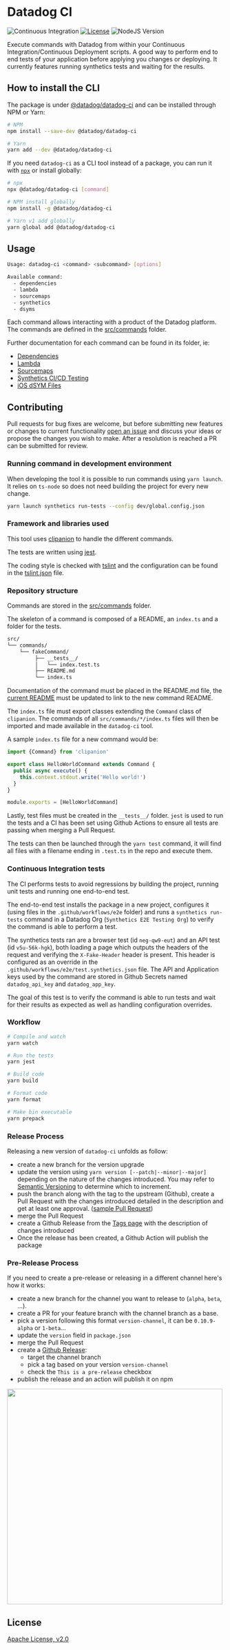 # Datadog CI

![Continuous Integration](https://github.com/DataDog/datadog-ci/workflows/Continuous%20Integration/badge.svg) [![License](https://img.shields.io/badge/License-Apache%202.0-blue.svg)](https://opensource.org/licenses/Apache-2.0) ![NodeJS Version](https://img.shields.io/badge/Node.js-10.24.1+-green)

Execute commands with Datadog from within your Continuous Integration/Continuous Deployment scripts. A good way to perform end to end tests of your application before applying you changes or deploying. It currently features running synthetics tests and waiting for the results.

## How to install the CLI

The package is under [@datadog/datadog-ci](https://www.npmjs.com/package/@datadog/datadog-ci) and can be installed through NPM or Yarn:

```sh
# NPM
npm install --save-dev @datadog/datadog-ci

# Yarn
yarn add --dev @datadog/datadog-ci
```

If you need `datadog-ci` as a CLI tool instead of a package, you can run it with [`npx`](https://www.npmjs.com/package/npx) or install globally:

```sh
# npx
npx @datadog/datadog-ci [command]

# NPM install globally
npm install -g @datadog/datadog-ci

# Yarn v1 add globally
yarn global add @datadog/datadog-ci
```
## Usage

```bash
Usage: datadog-ci <command> <subcommand> [options]

Available command:
  - dependencies
  - lambda
  - sourcemaps
  - synthetics
  - dsyms
```

Each command allows interacting with a product of the Datadog platform. The commands are defined in the [src/commands](/src/commands) folder.

Further documentation for each command can be found in its folder, ie:

- [Dependencies](src/commands/dependencies)
- [Lambda](src/commands/lambda)
- [Sourcemaps](src/commands/sourcemaps/)
- [Synthetics CI/CD Testing](src/commands/synthetics/)
- [iOS dSYM Files](src/commands/dsyms/)

## Contributing

Pull requests for bug fixes are welcome, but before submitting new features or changes to current functionality [open an issue](https://github.com/DataDog/datadog-ci/issues/new)
and discuss your ideas or propose the changes you wish to make. After a resolution is reached a PR can be submitted for review.

### Running command in development environment

When developing the tool it is possible to run commands using `yarn launch`. It relies on `ts-node` so does not need building the project for every new change.

```bash
yarn launch synthetics run-tests --config dev/global.config.json
```

### Framework and libraries used

This tool uses [clipanion](https://github.com/arcanis/clipanion) to handle the different commands.

The tests are written using [jest](https://github.com/facebook/jest).

The coding style is checked with [tslint](https://github.com/palantir/tslint) and the configuration can be found in the [tslint.json](/tslint.json) file.

### Repository structure

Commands are stored in the [src/commands](src/commands) folder.

The skeleton of a command is composed of a README, an `index.ts` and a folder for the tests.

```bash
src/
└── commands/
    └── fakeCommand/
         ├── __tests__/
         │   └── index.test.ts
         ├── README.md
         └── index.ts
```

Documentation of the command must be placed in the README.md file, the [current README](/README.md) must be updated to link to the new command README.

The `index.ts` file must export classes extending the `Command` class of `clipanion`. The commands of all `src/commands/*/index.ts` files will then be imported and made available in the `datadog-ci` tool.

A sample `index.ts` file for a new command would be:

```typescript
import {Command} from 'clipanion'

export class HelloWorldCommand extends Command {
  public async execute() {
    this.context.stdout.write('Hello world!')
  }
}

module.exports = [HelloWorldCommand]
```

Lastly, test files must be created in the `__tests__/` folder. `jest` is used to run the tests and a CI has been set using Github Actions to ensure all tests are passing when merging a Pull Request.

The tests can then be launched through the `yarn test` command, it will find all files with a filename ending in `.test.ts` in the repo and execute them.

### Continuous Integration tests

The CI performs tests to avoid regressions by building the project, running unit tests and running one end-to-end test.

The end-to-end test installs the package in a new project, configures it (using files in the `.github/workflows/e2e` folder) and runs a `synthetics run-tests` command in a Datadog Org (`Synthetics E2E Testing Org`) to verify the command is able to perform a test.

The synthetics tests ran are a browser test (id `neg-qw9-eut`) and an API test (id `v5u-56k-hgk`), both loading a page which outputs the headers of the request and verifying the `X-Fake-Header` header is present. This header is configured as an override in the `.github/workflows/e2e/test.synthetics.json` file. The API and Application keys used by the command are stored in Github Secrets named `datadog_api_key` and `datadog_app_key`.

The goal of this test is to verify the command is able to run tests and wait for their results as expected as well as handling configuration overrides.

### Workflow

```bash
# Compile and watch
yarn watch

# Run the tests
yarn jest

# Build code
yarn build

# Format code
yarn format

# Make bin executable
yarn prepack
```

### Release Process

Releasing a new version of `datadog-ci` unfolds as follow:

- create a new branch for the version upgrade
- update the version using `yarn version [--patch|--minor|--major]` depending on the nature of the changes introduced. You may refer to [Semantic Versioning](https://semver.org/#summary) to determine which to increment.
- push the branch along with the tag to the upstream (Github), create a Pull Request with the changes introduced detailed in the description and get at least one approval. ([sample Pull Request](https://github.com/DataDog/datadog-ci/pull/78))
- merge the Pull Request
- create a Github Release from the [Tags page](https://github.com/DataDog/datadog-ci/tags) with the description of changes introduced
- Once the release has been created, a Github Action will publish the package

### Pre-Release Process

If you need to create a pre-release or releasing in a different channel here's how it works:

- create a new branch for the channel you want to release to (`alpha`, `beta`, ...).
- create a PR for your feature branch with the channel branch as a base.
- pick a version following this format `version-channel`, it can be `0.10.9-alpha` or `1-beta`...
- update the `version` field in `package.json`
- merge the Pull Request
- create a [Github Release](https://github.com/DataDog/datadog-ci/releases/new?target=alpha&tag=0.10.9-alpha&prerelease=1&title=Alpha+prerelease):
  - target the channel branch
  - pick a tag based on your version `version-channel`
  - check the `This is a pre-release` checkbox
- publish the release and an action will publish it on npm

<img src="./assets/pre-release.png" width="500"/>

## License

[Apache License, v2.0](LICENSE)
